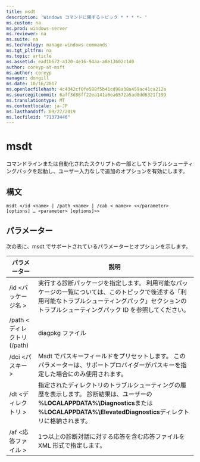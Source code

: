 ```yaml
---
title: msdt
description: 'Windows コマンドに関するトピック * * * *- '
ms.custom: na
ms.prod: windows-server
ms.reviewer: na
ms.suite: na
ms.technology: manage-windows-commands
ms.tgt_pltfrm: na
ms.topic: article
ms.assetid: ead1b672-a120-4e16-94aa-a8e13602c1d0
author: coreyp-at-msft
ms.author: coreyp
manager: dongill
ms.date: 10/16/2017
ms.openlocfilehash: 4c4342cf0fe588f5b41cd98a38a459ac41ca212a
ms.sourcegitcommit: 6aff3d88ff22ea141a6ea6572a5ad8dd6321f199
ms.translationtype: MT
ms.contentlocale: ja-JP
ms.lasthandoff: 09/27/2019
ms.locfileid: "71373446"
---
```

# <a name="msdt"></a>msdt



コマンドラインまたは自動化されたスクリプトの一部としてトラブルシューティングパックを起動し、ユーザー入力なしで追加のオプションを有効にします。

## <a name="syntax"></a>構文

```
msdt </id <name> | /path <name> | /cab < name>> <</parameter> [options] … <parameter> [options]>>
```

## <a name="parameters"></a>パラメーター

次の表に、msdt でサポートされているパラメーターとオプションを示します。


|      パラメーター      |                                                                                            説明                                                                                             |
|---------------------|----------------------------------------------------------------------------------------------------------------------------------------------------------------------------------------------------|
| /id \<パッケージ名 > |        実行する診断パッケージを指定します。 利用可能なパッケージの一覧については、このトピックで後述する「利用可能なトラブルシューティングパック」セクションのトラブルシューティングパック ID を参照してください。         |
|  /path \<ディレクトリ (/path)  |                                                                                           diagpkg ファイル                                                                                            |
|   /dci \<パスキー >   |                                        Msdt でパスキーフィールドをプリセットします。 このパラメーターは、サポートプロバイダーがパスキーを指定した場合にのみ使用されます。                                         |
|  /dt \<ディレクトリ >   | 指定されたディレクトリのトラブルシューティングの履歴を表示します。 診断結果は、ユーザーの **%LOCALAPPDATA%\Diagnostics**または **%LOCALAPPDATA%\ElevatedDiagnostics**ディレクトリに格納されます。 |
| /af \<応答ファイル >  |                                               1つ以上の診断対話に対する応答を含む応答ファイルを XML 形式で指定します。                                               |

